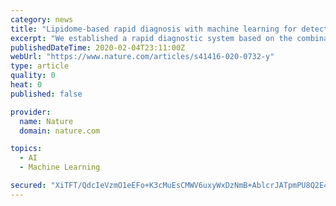 ```yaml
---
category: news
title: "Lipidome-based rapid diagnosis with machine learning for detection of TGF-β signalling activated area in head and neck cancer"
excerpt: "We established a rapid diagnostic system based on the combination of probe electrospray ionisation-mass spectrometry (PESI-MS) and machine learning without the aid of immunohistological and biochemical procedures to identify tumour areas with heterogeneous TGF-β signalling status in head and neck squamous cell carcinoma (HNSCC). A total of 240 ..."
publishedDateTime: 2020-02-04T23:11:00Z
webUrl: "https://www.nature.com/articles/s41416-020-0732-y"
type: article
quality: 0
heat: 0
published: false

provider:
  name: Nature
  domain: nature.com

topics:
  - AI
  - Machine Learning

secured: "XiTFT/QdcIeVzmO1eEFo+K3cMuEsCMWV6uxyWxDzNmB+AblcrJATpmPU8Q2E407DCqUM9V15MOqXK8CB5sUIDIJuFYZWaXY6ad/6OT8DOr/a2MS3RxCCu2YVisWG/WrFW1pznsUwNBn3ZBR9M9oJfqdZ9mxFlirXwWnWVc/fIoLVnNrOcRtd5vbxPjQu0tYy2gABRQl1yL1AnEdS1ZCnMngNJSOX55mQtqxjD1RF5KjVBKHkSvxiOZhUS9u2DID4NqWLW6Vcxe4/SNL5sv30EVsaagCQ4kiJsDgrFQ9ws9Ctst2kxTSCFDOyWT5Ugd1I4cnaD++ubWBfu9rKO8KrgYu3xayKFyF3mFGTRxix7Wb0U/XrQMVZGsqnIYpruy3qt2QUUOPDEfW2989R9COUZVDzBhpfwhcuqmlbW0NJg+sgkQuVYg5TXzn6qG0gynzRl2BegFK0ms4O3ePjwXyRNUfyE3bLLrH3lnEddpvWH4w=;Mg8Qb7+QtZClBfEH2M5n8g=="
---
```


